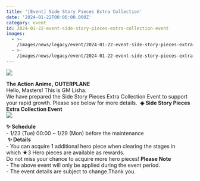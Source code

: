 ```yaml
---
title: '[Event] Side Story Pieces Extra Collection'
date: '2024-01-22T00:00:00.000Z'
category: event
id: 2024-01-22-event-side-story-pieces-extra-collection-event
images:
  - >-
    /images/news/legacy/event/2024-01-22-event-side-story-pieces-extra-collection-event/8d3adb78d52d404186a670b4fea01b47.webp
  - >-
    /images/news/legacy/event/2024-01-22-event-side-story-pieces-extra-collection-event/b357317345724e9cb03442e8f4fe23ab_002.webp
---
```


![](/images/news/legacy/event/2024-01-22-event-side-story-pieces-extra-collection-event/8d3adb78d52d404186a670b4fea01b47.webp)  
  
**The Action Anime,** **OUTERPLANE**  
Hello, Masters! This is GM Lisha.  
We have prepared the Side Story Pieces Extra Collection Event to support your rapid growth. Please see below for more details.  **◈** **Side Story Pieces Extra Collection Event**  
![](/images/news/legacy/event/2024-01-22-event-side-story-pieces-extra-collection-event/b357317345724e9cb03442e8f4fe23ab_002.webp)  
  
**✨ Schedule**  
\- 1/23 (Tue) 00:00 ~ 1/29 (Mon) before the maintenance  
 **✨ Details**  
\- You can acquire 1 additional hero piece when clearing the stages in which ★3 Hero pieces are available as rewards.  
Do not miss your chance to acquire more hero pieces! **Please Note**  
\- The above event will only be applied during the event period.  
\- The event details are subject to change.Thank you.
